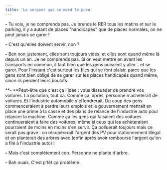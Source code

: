 ```yaml
---
title: 'Le serpent qui se mord le pneu'
---
```


**-** Tu vois, je ne comprends pas. Je prends le RER tous les matins et sur le
parking, il y a autant de places "handicapés" que de places normales, on ne peut
jamais se garer&nbsp;!

**-** C'est qu'elles doivent servir, non&nbsp;?

**-** Ben non justement, elles sont toujours vides, et elles sont quand même là
depuis un an. Je ne comprends pas. Si on veut mettre en avant les transports en
commun, il faut bien que les gens puissent y aller… et se garer. Pour l'instant
c'est surtout les flics qui se font plaisir, parce que les gens sont bien obligé
de se garer sur les places handicapés quand même, sinon ils perdent leurs
boulots.

**- **Peut-être que c'est ça l'idée&nbsp;: vous dissuader de prendre vos
voitures. La pollution, tout ça. Comme ça, après, personne n'achèterait de
voitures. Et l'industrie automobile s'effondrerait. Du coup des gens
commenceraient à perdre leurs emplois et le gouvernement mettrait en place une
prime à la casse et des plans de relance de l'industrie auto pour relancer la
machine. Comme ça les gens qui faisaient des voitures continueraient à faire des
voitures, même si ceux qui les achèteraient pourraient de moins en moins s'en
servir. Ça polluerait toujours mais ce serait pas grave&nbsp;: on récupèrerait
l'argent des PV pour stationnement illégal et on planterait des arbres avec
(enfin après avoir remboursé l'argent qu'on a filé à l'industrie auto)&nbsp;!

**-** Mais c'est complètement con. Personne ne plante d'arbre.

**-** Bah ouais. C'est p'têt ça problème.
